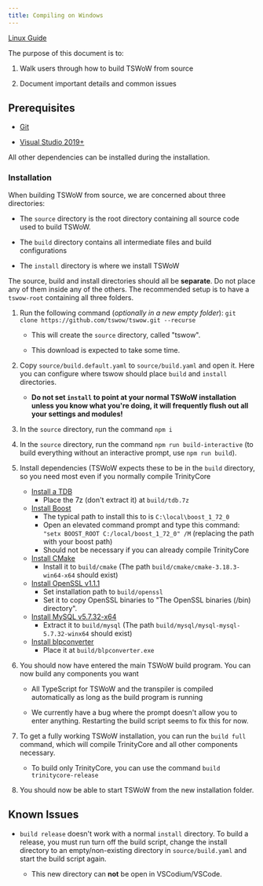 ```yaml
---
title: Compiling on Windows
---
```


[Linux Guide](../compiling-linux/)

The purpose of this document is to:

1. Walk users through how to build TSWoW from source

2. Document important details and common issues

## Prerequisites

- [Git](https://github.com/git-for-windows/git/releases/download/v2.30.0.windows.2/Git-2.30.0.2-64-bit.exe)

- [Visual Studio 2019+](https://visualstudio.microsoft.com/downloads/)

All other dependencies can be installed during the installation.

### Installation

When building TSWoW from source, we are concerned about three directories: 

- The `source` directory is the root directory containing all source code used to build TSWoW. 

- The `build` directory contains all intermediate files and build configurations

- The `install` directory is where we install TSWoW

The source, build and install directories should all be **separate**. Do not place any of them inside any of the others. The recommended setup is to have a `tswow-root` containing all three folders.

1. Run the following command (_optionally in a new empty folder_): `git clone https://github.com/tswow/tswow.git --recurse`

    - This will create the `source` directory, called "tswow".

    - This download is expected to take some time.
  
2. Copy `source/build.default.yaml` to `source/build.yaml` and open it. Here you can configure where tswow should place `build` and `install` directories. 

    - <span>**Do not set `install` to point at your normal TSWoW installation unless you know what you're doing, it will frequently flush out all your settings and modules!**</span>
  
3. In the `source` directory, run the command `npm i`

4. In the `source` directory, run the command `npm run build-interactive` (to build everything without an interactive prompt, use `npm run build`).

5. Install dependencies (TSWoW expects these to be in the `build` directory, so you need most even if you normally compile TrinityCore

    - <span>[Install a TDB](https://github.com/TrinityCore/TrinityCore/releases)</span>
        - <span>Place the 7z (don't extract it) at `build/tdb.7z`</span>
    - <span>[Install Boost](https://sourceforge.net/projects/boost/files/boost-binaries/1.72.0/boost_1_72_0-msvc-14.2-64.exe/download)</span>
        - <span>The typical path to install this to is `C:\local\boost_1_72_0`</span>
        - <span>Open an elevated command prompt and type this command: `"setx BOOST_ROOT C:/local/boost_1_72_0" /M` (replacing the path with your boost path)</span>
        - <span>Should not be necessary if you can already compile TrinityCore</span>
    - <span>[Install CMake](https://github.com/Kitware/CMake/releases/download/v3.18.3/cmake-3.18.3-win64-x64.zip)</span>
        - <span>Install it to `build/cmake` (The path `build/cmake/cmake-3.18.3-win64-x64` should exist) </span>
    - <span>[Install OpenSSL v1.1.1](https://slproweb.com/products/Win32OpenSSL.html)</span>
        - <span>Set installation path to `build/openssl` </span>
        - <span>Set it to copy OpenSSL binaries to "The OpenSSL binaries (/bin) directory".</span>
    - <span>[Install MySQL v5.7.32-x64](https://dev.mysql.com/get/Downloads/MySQL-5.7/mysql-5.7.32-winx64.zip)</span>
        - <span>Extract it to `build/mysql` (The path `build/mysql/mysql-mysql-5.7.32-winx64` should exist)</span>
    - <span>[Install blpconverter](https://github.com/tswow/BLPConverter/releases/download/1.0/BLPConverter.exe)</span>
        - <span>Place it at `build/blpconverter.exe`</span>
        
6. You should now have entered the main TSWoW build program. You can now build any components you want

    - All TypeScript for TSWoW and the transpiler is compiled automatically as long as the build program is running

    - We currently have a bug where the prompt doesn't allow you to enter anything. Restarting the build script seems to fix this for now.

7. To get a fully working TSWoW installation, you can run the `build full` command, which will compile TrinityCore and all other components necessary. 

    - <span>To build only TrinityCore, you can use the command `build trinitycore-release`</span>

8. You should now be able to start TSWoW from the new installation folder.

## Known Issues

- `build release` doesn't work with a normal `install` directory. To build a release, you must run turn off the build script, change the install directory to an empty/non-existing directory in `source/build.yaml` and start the build script again.

    - <span>This new directory can **not** be open in VSCodium/VSCode.</span>

